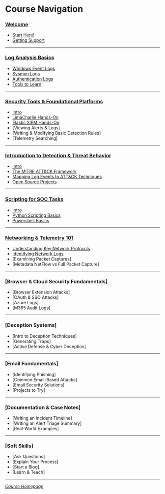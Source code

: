 # Course Navigation

### [Welcome](/courseFiles/welcome/welcome.md)

- [Start Here!](courseFiles/welcome/welcome.md#start-here)
- [Getting Support](courseFiles/welcome/welcome.md#getting-support)

***
### [Log Analysis Basics](/courseFiles/logAnalysis_Basics/logAnalysis_basics.md)

- [Windows Event Logs](courseFiles)
- [Sysmon Logs](courseFiles)
- [Authentication Logs](courseFiles)
- [Tools to Learn](courseFiles)

***
### [Security Tools & Foundational Platforms](/courseFiles/toolsAndPlatforms/toolsAndPlatforms.md)

- [Intro](courseFiles)
- [LimaCharlie Hands-On](courseFiles)
- [Elastic SIEM Hands-On](courseFiles)
- [Viewing Alerts & Logs]
- [Writing & Modifying Basic Detection Rules]
- [Telemetry Searching]

***
### [Introduction to Detection & Threat Behavior](/courseFiles/detectionAndThreatBehavior/detectionAndThreatBehavior.md)

- [Intro](courseFiles)
- [The MITRE ATT&CK Framework](courseFiles)
- [Mapping Log Events to ATT&CK Techniques](courseFiles)
- [Open Source Projects](courseFiles)

***
### [Scripting for SOC Tasks](/courseFiles/socScripting/socScripting.md)

- [Intro](courseFiles)
- [Python Scripting Basics](courseFiles)
- [Powershell Basics](courseFiles)

***
### [Networking & Telemetry 101](/courseFiles/networkingAndTelemetry/networkingAndTelemetry.md)

- [Understanding Key Network Protocols](courseFiles)
- [Identifying Network Logs](courseFiles)
- [Examining Packet Captures]
- [Metadata NetFlow vs Full Packet Capture]

***
### [Browser & Cloud Security Fundamentals]

- [Browser Extension Attacks]
- [OAuth & SSO Attacks]
- [Azure Logs]
- [M365 Audit Logs]

***
### [Deception Systems]

- [Intro to Deception Techniques]
- [Generating Traps]
- [Active Defense & Cyber Deception]

***
### [Email Fundamentals]

- [Identifying Phishing]
- [Common Email-Based Attacks]
- [Email Security Solutions]
- [Projects to Try]

***
### [Documentation & Case Notes]

- [Writing an Incident Timeline]
- [Writing an Alert Triage Summary]
- [Real-World Examples]

***
### [Soft Skills]

- [Ask Questions]
- [Explain Your Process]
- [Start a Blog]
- [Learn & Teach]

***

<i>[Course Homepage](/README.md)</i>
